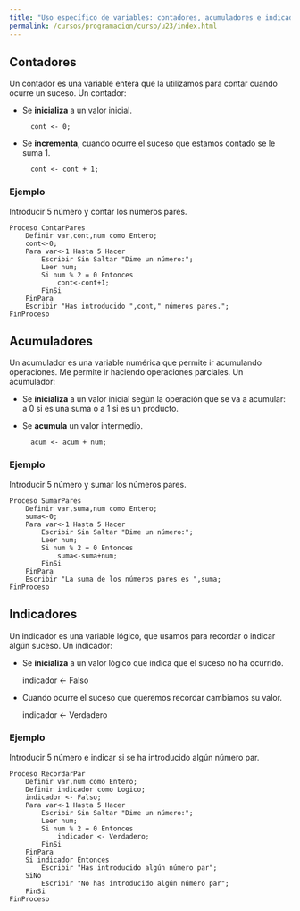 ```yaml
---
title: "Uso específico de variables: contadores, acumuladores e indicadores"
permalink: /cursos/programacion/curso/u23/index.html
---
```


## Contadores

Un contador es una variable entera que la utilizamos para contar cuando ocurre un suceso. Un contador:

* Se **inicializa** a un valor inicial.

		cont <- 0;

* Se **incrementa**, cuando ocurre el suceso que estamos contado se le suma 1.

		cont <- cont + 1;

### Ejemplo

Introducir 5 número y contar los números pares.

	Proceso ContarPares
		Definir var,cont,num como Entero;
		cont<-0;
		Para var<-1 Hasta 5 Hacer
			Escribir Sin Saltar "Dime un número:";
			Leer num;
			Si num % 2 = 0 Entonces
				cont<-cont+1;
			FinSi
		FinPara
		Escribir "Has introducido ",cont," números pares.";
	FinProceso

## Acumuladores

Un acumulador es una variable numérica que permite ir acumulando operaciones. Me permite ir haciendo operaciones parciales. Un acumulador:

* Se **inicializa** a un valor inicial según la operación que se va a acumular: a 0 si es una suma o a 1 si es un producto.
* Se **acumula** un valor intermedio.
		
		acum <- acum + num;

### Ejemplo

Introducir 5 número y sumar los números pares.

	Proceso SumarPares
		Definir var,suma,num como Entero;
		suma<-0;
		Para var<-1 Hasta 5 Hacer
			Escribir Sin Saltar "Dime un número:";
			Leer num;
			Si num % 2 = 0 Entonces
				suma<-suma+num;
			FinSi
		FinPara
		Escribir "La suma de los números pares es ",suma;
	FinProceso

## Indicadores

Un indicador es una variable lógico, que usamos para recordar o indicar algún suceso. Un indicador:

* Se **inicializa** a un valor lógico que indica que el suceso no ha ocurrido.

	indicador <- Falso

* Cuando ocurre el suceso que queremos recordar cambiamos su valor.

	indicador <- Verdadero

### Ejemplo

Introducir 5 número e indicar si se ha introducido algún número par.

	Proceso RecordarPar
		Definir var,num como Entero;
		Definir indicador como Logico;
		indicador <- Falso;
		Para var<-1 Hasta 5 Hacer
			Escribir Sin Saltar "Dime un número:";
			Leer num;
			Si num % 2 = 0 Entonces
				indicador <- Verdadero;
			FinSi
		FinPara
		Si indicador Entonces
			Escribir "Has introducido algún número par";
		SiNo
			Escribir "No has introducido algún número par";
		FinSi
	FinProceso